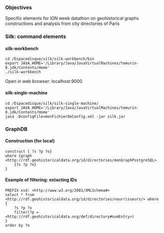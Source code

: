 ### Objectives
Specific elements for IGN week datathon on geohistorical graphs constructions and analysis from city directories of Paris

### Silk: command elements
#### silk-workbench
```
cd /Espacedisque/silk/silk-workbench/bin
export JAVA_HOME='/Library/Java/JavaVirtualMachines/temurin-8.jdk/Contents/Home'
./silk-workbench
```
Open in web browser: localhost:9000

#### silk-single-machine
```
cd /Espacedisque/silk/silk-single-machine/
export JAVA_HOME='/Library/Java/JavaVirtualMachines/temurin-8.jdk/Contents/Home'
java -DconfigFile=monFichierDeConfig.xml -jar silk.jar
```

### GraphDB
#### Construction (for local)
``` sparql
construct { ?s ?p ?o} 
where {graph <http://rdf.geohistoricaldata.org/id/directories/monGraphPostgreSQL> 
    {?s ?p ?o}
}
```

#### Example of filtering: extacting IDs
``` sparql
PREFIX xsd: <http://www.w3.org/2001/XMLSchema#>
select * from <http://rdf.geohistoricaldata.org/id/directories/nourrisseurs/> where {
    ?s ?p ?o
    filter(?p = <http://rdf.geohistoricaldata.org/def/directory#numEntry>)
}
order by ?o
```
